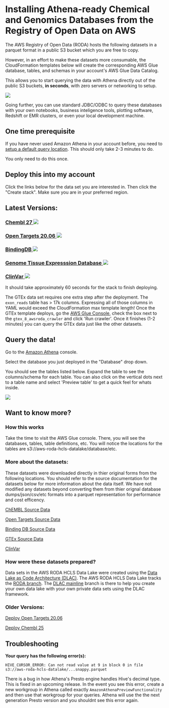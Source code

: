 # Installing Athena-ready Chemical and Genomics Databases from the  Registry of Open Data on AWS

The AWS Registry of Open Data (RODA) hosts the following datasets in a parquet format in a public S3 bucket which you are free to copy. 

However, in an effort to make these datasets more consumable, the CloudFormation templates below will create the corresponding AWS Glue database, tables, and schemas in your account's AWS Glue Data Catalog. 

This allows you to start querying the data with Athena directly out of the public S3 buckets, **in seconds**, with zero servers or networking to setup. 

![](http://devspacepaul.s3.us-west-2.amazonaws.com/dlac/howitworks.png)

Going further, you can use standard JDBC/ODBC to query these databases with your own notebooks, business inteligence tools, plotting software, Redshift or EMR clusters, or even your local development machine. 


## One time prerequisite 

If you have never used Amazon Athena in your account before, you need to [setup a default query location](https://docs.aws.amazon.com/athena/latest/ug/querying.html#query-results-specify-location-console). This should only take 2-3 minutes to do.

You only need to do this once. 

## Deploy this into my account

Click the links below for the data set you are interested in. Then click the "Create stack". Make sure you are in your preferred region. 


## Latest Versions:



### [Chembl 27 ![](https://s3.amazonaws.com/cloudformation-examples/cloudformation-launch-stack.png)](https://console.aws.amazon.com/cloudformation/home?#/stacks/quickcreate?templateUrl=https%3A%2F%2Faws-roda-hcls-datalake.s3.amazonaws.com%2FChembl.27.RodaTemplate.json&stackName=Chembl27-RODA) 

### [Open Targets 20.06 ![](https://s3.amazonaws.com/cloudformation-examples/cloudformation-launch-stack.png)](https://console.aws.amazon.com/cloudformation/home?#/stacks/quickcreate?templateUrl=https%3A%2F%2Faws-roda-hcls-datalake.s3.amazonaws.com%2FOpenTargets.20.06.RodaTemplate.json&stackName=OpenTargets-20-06-RODA)

### [BindingDB ![](https://s3.amazonaws.com/cloudformation-examples/cloudformation-launch-stack.png)](https://console.aws.amazon.com/cloudformation/home?#/stacks/quickcreate?templateUrl=https%3A%2F%2Faws-roda-hcls-datalake.s3.amazonaws.com%2FBindingDbRodaTemplate.json&stackName=BindingDB-RODA)

### [Genome Tissue Expresssion Database ![](https://s3.amazonaws.com/cloudformation-examples/cloudformation-launch-stack.png)](https://console.aws.amazon.com/cloudformation/home?#/stacks/quickcreate?templateUrl=https%3A%2F%2Faws-roda-hcls-datalake.s3.amazonaws.com%2FGTEx.8.RodaTemplate.json&stackName=GTEx-8-RODA)

### [ClinVar ![](https://s3.amazonaws.com/cloudformation-examples/cloudformation-launch-stack.png)](https://console.aws.amazon.com/cloudformation/home?#/stacks/quickcreate?templateUrl=https%3A%2F%2Faws-roda-hcls-datalake.s3.amazonaws.com%2FClinvarSummaryVariantTemplate.template.json&stackName=ClinVar-RODA)

It should take approximately 60 seconds for the stack to finish deploying.

The GTEx data set requires one extra step after the deployment. The `exon_reads` table has > 17k columns. Expressing all of those columns in YAML would exceed the CloudFormation max template length! Once the GTEx template deploys, go the [AWS Glue Console](https://us-west-2.console.aws.amazon.com/glue/home?#catalog:tab=crawlers), check the box next to the `gtex_8_awsroda_crawler` and click 'Run crawler'. Once it finishes (1-2 minutes) you can query the GTEx data just like the other datasets. 

## Query the data!

Go to the [Amazon Athena](https://console.aws.amazon.com/athena/home?force#query) console.

Select the database you just deployed in the "Database" drop down.

You should see the tables listed below. Expand the table to see the columns/schema for each table. You can also click on the vertical dots next to a table name and select 'Preview table' to get a quick feel for whats inside.

![](http://devspacepaul.s3.us-west-2.amazonaws.com/dlac/runquery.png)


## Want to know more?

### How this works
Take the time to visit the AWS Glue console. There, you will see the databases, tables, table definitions, etc. You will notice the locations for the tables are s3://aws-roda-hcls-datalake/database/etc. 

### More about the datasets:

These datasets were downloaded directly in thier original forms from the following locations. You should refer to the source documentation for the datasets below for more information about the data itself. We have not modified any datasets beyond converting them from thier orignal database dumps/json/csv/etc formats into a parquet representation for performance and cost efficency. 

[ChEMBL Source Data](https://chembl.gitbook.io/chembl-interface-documentation/downloads)

[Open Targets Source Data](https://www.targetvalidation.org/downloads/data)

[Binding DB Source Data](https://www.bindingdb.org/bind/chemsearch/marvin/SDFdownload.jsp?all_download=yes)

[GTEx Source Data](https://gtexportal.org/home/datasets)

[ClinVar](https://www.ncbi.nlm.nih.gov/clinvar/)

### How were these datasets prepared?

Data sets in the AWS RODA HCLS Data Lake were created using the [Data Lake as Code Architecture (DLAC)](https://github.com/aws-samples/data-lake-as-code). The AWS RODA HCLS Data Lake tracks the [RODA branch](https://github.com/aws-samples/data-lake-as-code/tree/roda). The [DLAC mainline](https://github.com/aws-samples/data-lake-as-code/tree/mainline) branch is there to help you create your own data lake with your own private data sets using the DLAC framework.

### Older Versions:

[Deploy Open Targets 20.06](https://console.aws.amazon.com/cloudformation/home?#/stacks/quickcreate?templateUrl=https%3A%2F%2Faws-roda-hcls-datalake.s3.amazonaws.com%2FOpenTargets.19.11.RodaTemplate.json&stackName=OpenTargets-19-11-RODA)

[Deploy Chembl 25](https://console.aws.amazon.com/cloudformation/home?#/stacks/quickcreate?templateUrl=https%3A%2F%2Faws-roda-hcls-datalake.s3.amazonaws.com%2FChembl.25.RodaTemplate.json&stackName=Chembl25-RODA)

## Troubleshooting

**Your query has the following error(s):**
```
HIVE_CURSOR_ERROR: Can not read value at 9 in block 0 in file s3://aws-roda-hcls-datalake/...snappy.parquet
```

There is a bug in how Athena's Presto engine handles Hive's decimal type. This is fixed in an upcoming release. In the event you see this error, create a new workgroup in Athena called exactly `AmazonAthenaPreviewFunctionality` and then use that workgroup for your queries. Athena will use the the next generation Presto version and you shouldnt see this error again. 




